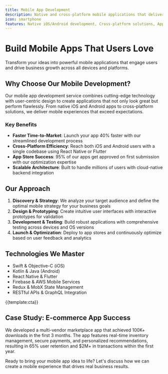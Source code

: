 ```yaml
---
title: Mobile App Development
description: Native and cross-platform mobile applications that deliver exceptional user experiences on iOS and Android platforms
icon: smartphone
features: Native iOS/Android development, Cross-platform solutions, App Store optimization, Performance optimization, Offline functionality, Push notifications
---
```


# Build Mobile Apps That Users Love

Transform your ideas into powerful mobile applications that engage users and drive business growth across all devices and platforms.

## Why Choose Our Mobile Development?

Our mobile app development service combines cutting-edge technology with user-centric design to create applications that not only look great but perform flawlessly. From native iOS and Android apps to cross-platform solutions, we deliver mobile experiences that exceed expectations.

### Key Benefits

- **Faster Time-to-Market**: Launch your app 40% faster with our streamlined development process
- **Cross-Platform Efficiency**: Reach both iOS and Android users with a single codebase using React Native or Flutter
- **App Store Success**: 95% of our apps get approved on first submission with our optimization expertise
- **Scalable Architecture**: Built to handle millions of users with cloud-native backend integration

## Our Approach

1. **Discovery & Strategy**: We analyze your target audience and define the optimal mobile strategy for your business goals
2. **Design & Prototyping**: Create intuitive user interfaces with interactive prototypes for validation
3. **Development & Testing**: Build robust applications with comprehensive testing across devices and OS versions
4. **Launch & Optimization**: Deploy to app stores and continuously optimize based on user feedback and analytics

## Technologies We Master

- Swift & Objective-C (iOS)
- Kotlin & Java (Android)
- React Native & Flutter
- Firebase & AWS Mobile Services
- Redux & MobX State Management
- RESTful APIs & GraphQL Integration

{{template:cta}}

## Case Study: E-commerce App Success

We developed a multi-vendor marketplace app that achieved 100K+ downloads in the first 3 months. The app features real-time inventory management, secure payments, and personalized recommendations, resulting in 65% user retention and $2M+ in transactions within the first year.

Ready to bring your mobile app idea to life? Let's discuss how we can create a mobile experience that drives real business results.
